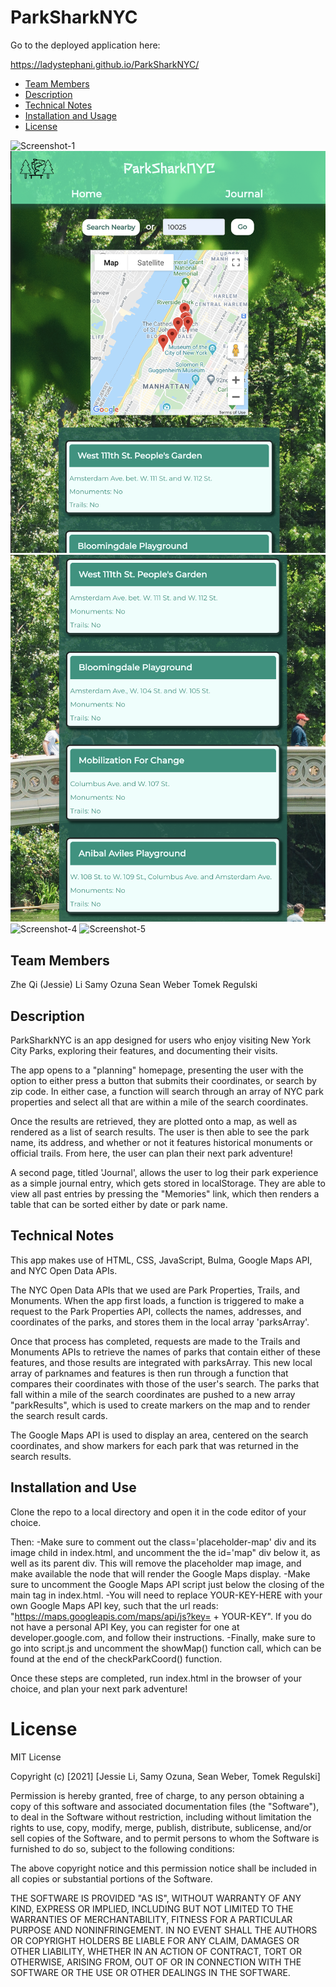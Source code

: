 # ParkSharkNYC

Go to the deployed application here: <div style="display: inline">https://ladystephani.github.io/ParkSharkNYC/</div>

* [Team Members](#team-members)
* [Description ](#description)
* [Technical Notes](#technical-notes)
* [Installation and Usage](#installation-and-use)
* [License](#license)

![Screenshot-1](assets/images/demo1.png)
![Screenshot-2](assets/images/demo2.png)
![Screenshot-3](assets/images/demo3.png)
![Screenshot-4](assets/images/demo4.png)
![Screenshot-5](assets/images/demo5.png)

## Team Members
Zhe Qi (Jessie) Li
Samy Ozuna
Sean Weber
Tomek Regulski

## Description

ParkSharkNYC is an app designed for users who enjoy visiting New York City Parks, exploring their features, and documenting their visits. 

The app opens to a "planning" homepage, presenting the user with the option to either press a button that submits their coordinates, or search by zip code. In either case, a function will search through an array of NYC park properties and select all that are within a mile of the search coordinates. 

Once the results are retrieved, they are plotted onto a map, as well as rendered as a list of search results. The user is then able to see the park name, its address, and whether or not it features historical monuments or official trails. From here, the user can plan their next park adventure!

A second page, titled 'Journal', allows the user to log their park experience as a simple journal entry, which gets stored in localStorage. They are able to view all past entries by pressing the "Memories" link, which then renders a table that can be sorted either by date or park name. 

## Technical Notes

This app makes use of HTML, CSS, JavaScript, Bulma, Google Maps API, and NYC Open Data APIs.

The NYC Open Data APIs that we used are Park Properties, Trails, and Monuments. When the app first loads, a function is triggered to make a request to the Park Properties API, collects the names, addresses, and coordinates of the parks, and stores them in the local array 'parksArray'. 

Once that process has completed, requests are made to the Trails and Monuments APIs to retrieve the names of parks that contain either of these features, and those results are integrated with parksArray. This new local array of parknames and features is then run through a function that compares their coordinates with those of the user's search. The parks that fall within a mile of the search coordinates are pushed to a new array "parkResults", which is used to create markers on the map and to render the search result cards. 

The Google Maps API is used to display an area, centered on the search coordinates, and show markers for each park that was returned in the search results. 

## Installation and Use

Clone the repo to a local directory and open it in the code editor of your choice. 

Then:
-Make sure to comment out the class='placeholder-map' div and its image child in index.html, and uncomment the the id='map" div below it, as well as its parent div. This will remove the placeholder map image, and make available the node that will render the Google Maps display. 
-Make sure to uncomment the Google Maps API script just below the closing of the main tag in index.html. 
-You will need to replace YOUR-KEY-HERE with your own Google Maps API key, such that the url reads: "https://maps.googleapis.com/maps/api/js?key= + YOUR-KEY". If you do not have a personal API Key, you can register for one at developer.google.com, and follow their instructions.
-Finally, make sure to go into script.js and uncomment the showMap() function call, which can be found at the end of the checkParkCoord() function. 

Once these steps are completed, run index.html in the browser of your choice, and plan your next park adventure!

# License

MIT License

Copyright (c) [2021] [Jessie Li, Samy Ozuna, Sean Weber, Tomek Regulski]

Permission is hereby granted, free of charge, to any person obtaining a copy
of this software and associated documentation files (the "Software"), to deal
in the Software without restriction, including without limitation the rights
to use, copy, modify, merge, publish, distribute, sublicense, and/or sell
copies of the Software, and to permit persons to whom the Software is
furnished to do so, subject to the following conditions:

The above copyright notice and this permission notice shall be included in all
copies or substantial portions of the Software.

THE SOFTWARE IS PROVIDED "AS IS", WITHOUT WARRANTY OF ANY KIND, EXPRESS OR
IMPLIED, INCLUDING BUT NOT LIMITED TO THE WARRANTIES OF MERCHANTABILITY,
FITNESS FOR A PARTICULAR PURPOSE AND NONINFRINGEMENT. IN NO EVENT SHALL THE
AUTHORS OR COPYRIGHT HOLDERS BE LIABLE FOR ANY CLAIM, DAMAGES OR OTHER
LIABILITY, WHETHER IN AN ACTION OF CONTRACT, TORT OR OTHERWISE, ARISING FROM,
OUT OF OR IN CONNECTION WITH THE SOFTWARE OR THE USE OR OTHER DEALINGS IN THE
SOFTWARE.